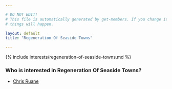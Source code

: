 ```yaml
---

# DO NOT EDIT!
# This file is automatically generated by get-members. If you change it, bad
# things will happen.

layout: default
title: "Regeneration Of Seaside Towns"

---
```


{% include interests/regeneration-of-seaside-towns.md %}

### Who is interested in Regeneration Of Seaside Towns?


* [Chris Ruane](members/chris-ruane.html)
